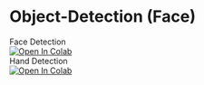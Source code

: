 # Object-Detection (Face)
Face Detection <br>
[![Open In Colab](https://colab.research.google.com/assets/colab-badge.svg)](https://colab.research.google.com/github/mx-pro/Object-Detection-Face/blob/main/Face%20Detection%20Mediapipe.ipynb) <br>
Hand Detection <br>
[![Open In Colab](https://colab.research.google.com/assets/colab-badge.svg)](https://colab.research.google.com/github/mx-pro/Mediapipe/blob/main/Mediapipe_HandDetection.ipynb)
